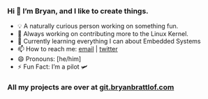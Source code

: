 ### Hi 👋 I’m Bryan, and I like to create things.

- 💡 A naturally curious person working on something fun.
- 🔭 Always working on contributing more to the Linux Kernel.
- 🌱 Currently learning everything I can about Embedded Systems
- 📫 How to reach me: [email] | [twitter]
- 😄 Pronouns: [he/him]
- ⚡ Fun Fact: I’m a pilot 🛩️

### All my projects are over at [git.bryanbrattlof.com]

[email]: hello@bryanbrattlof.com
[git.bryanbrattlof.com]: https://bryanbrattlof.com
[twitter]: https://twitter.com/bryanbrattlof

<!--
Here are some ideas to get you started:

- 🔭 I’m currently working on ...
- 🌱 I’m currently learning ...
- 👯 I’m looking to collaborate on ...
- 🤔 I’m looking for help with ...
- 💬 Ask me about ...
- 📫 How to reach me: ...
- 😄 Pronouns: ...
- ⚡ Fun fact: ...
-->
